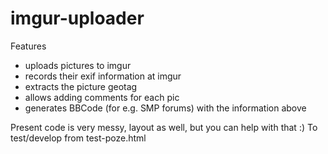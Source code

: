 # imgur-uploader

Features
- uploads pictures to imgur 
- records their exif information at imgur
- extracts the picture geotag
- allows adding comments for each pic
- generates BBCode (for e.g. SMP forums) with the information above

Present code is very messy, layout as well, but you can help with that :)
To test/develop from test-poze.html
